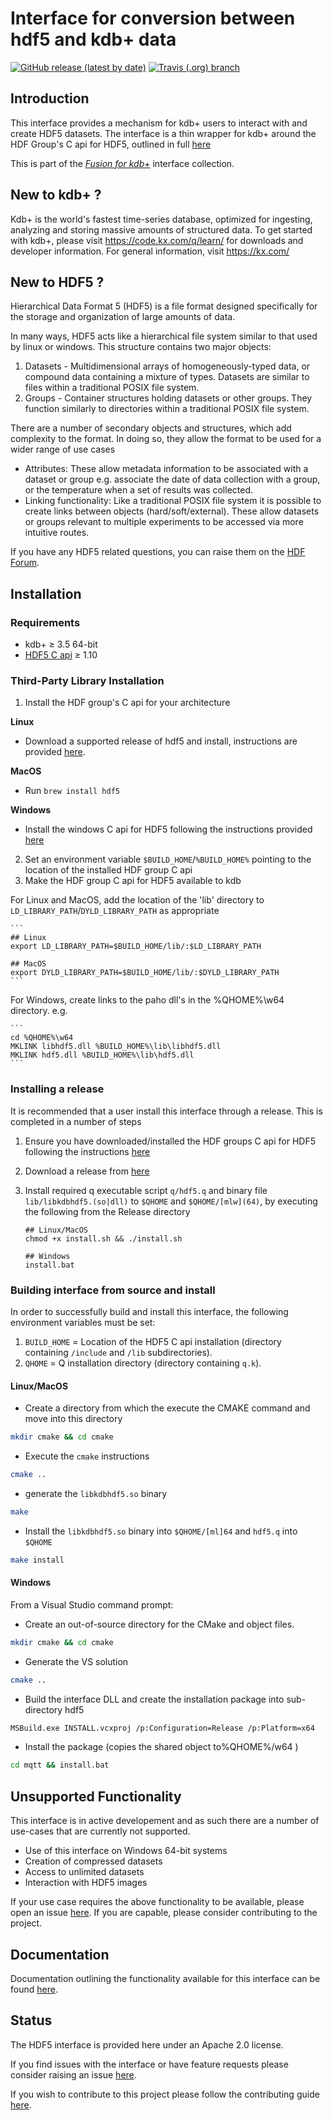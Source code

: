 # Interface for conversion between hdf5 and kdb+ data 

[![GitHub release (latest by date)](https://img.shields.io/github/v/release/kxsystems/hdf5?include_prereleases)](https://github.com/kxsystems/hdf5/releases) [![Travis (.org) branch](https://img.shields.io/travis/kxsystems/hdf5/master?label=travis%20build)](https://travis-ci.org/kxsystems/hdf5/branches)

## Introduction

This interface provides a mechanism for kdb+ users to interact with and create HDF5 datasets. The interface is a thin wrapper for kdb+ around the HDF Group's C api for HDF5, outlined in full [here](https://support.hdfgroup.org/HDF5/doc/RM/RM_H5Front.html)

This is part of the [_Fusion for kdb+_](http://code.kx.com/q/interfaces/fusion/) interface collection.

## New to kdb+ ?

Kdb+ is the world's fastest time-series database, optimized for ingesting, analyzing and storing massive amounts of structured data. To get started with kdb+, please visit https://code.kx.com/q/learn/ for downloads and developer information. For general information, visit https://kx.com/

## New to HDF5 ?

Hierarchical Data Format 5 (HDF5) is a file format designed specifically for the storage and organization of large amounts of data.

In many ways, HDF5 acts like a hierarchical file system similar to that used by linux or windows. This structure contains two major objects:

1. Datasets - Multidimensional arrays of homogeneously-typed data, or compound data containing a mixture of types. Datasets are similar to files within a traditional POSIX file system.
2. Groups - Container structures holding datasets or other groups. They function similarly to directories within a traditional POSIX file system.

There are a number of secondary objects and structures, which add complexity to the format. In doing so, they allow the format to be used for a wider range of use cases

* Attributes: These allow metadata information to be associated with a dataset or group e.g. associate the date of data collection with a group, or the temperature when a set of results was collected.
* Linking functionality: Like a traditional POSIX file system it is possible to create links between objects (hard/soft/external). These allow datasets or groups relevant to multiple experiments to be accessed via more intuitive routes.

If you have any HDF5 related questions, you can raise them on the [HDF Forum](https://forum.hdfgroup.org/).


## Installation

### Requirements

* kdb+ ≥ 3.5 64-bit
* [HDF5 C api](https://support.hdfgroup.org/HDF5/doc/H5.intro.html) ≥ 1.10

### Third-Party Library Installation

1. Install the HDF group's C api for your architecture

**Linux**
- Download a supported release of hdf5 and install, instructions are provided [here](https://support.hdfgroup.org/HDF5/HDF5-FAQ.html#10).

**MacOS**
- Run `brew install hdf5`

**Windows**
- Install the windows C api for HDF5 following the instructions provided [here](https://support.hdfgroup.org/HDF5/faq/windows.html)

2. Set an environment variable `$BUILD_HOME`/`%BUILD_HOME%` pointing to the location of the installed HDF group C api
3. Make the HDF group C api for HDF5 available to kdb

For Linux and MacOS, add the location of the 'lib' directory to `LD_LIBRARY_PATH`/`DYLD_LIBRARY_PATH` as appropriate

	```
	## Linux
	export LD_LIBRARY_PATH=$BUILD_HOME/lib/:$LD_LIBRARY_PATH
	
	## MacOS
	export DYLD_LIBRARY_PATH=$BUILD_HOME/lib/:$DYLD_LIBRARY_PATH
	```

For Windows, create links to the paho dll's in the %QHOME%\w64 directory. e.g.

	```
	cd %QHOME%\w64
	MKLINK libhdf5.dll %BUILD_HOME%\lib\libhdf5.dll
	MKLINK hdf5.dll %BUILD_HOME%\lib\hdf5.dll
	```

### Installing a release

It is recommended that a user install this interface through a release. This is completed in a number of steps

1. Ensure you have downloaded/installed the HDF groups C api for HDF5 following the instructions [here](https://github.com/KxSystems/hdf5#third-party-library-installation)
2. Download a release from [here](https://github.com/KxSystems/hdf5/releases)
4. Install required q executable script `q/hdf5.q` and binary file `lib/libkdbhdf5.(so|dll)` to `$QHOME` and `$QHOME/[mlw](64)`, by executing the following from the Release directory

	```
	## Linux/MacOS
	chmod +x install.sh && ./install.sh

	## Windows
	install.bat
	```


### Building interface from source and install

In order to successfully build and install this interface, the following environment variables must be set:

1. `BUILD_HOME` = Location of the HDF5 C api installation (directory containing `/include` and `/lib` subdirectories).
2. `QHOME` = Q installation directory (directory containing `q.k`).

#### Linux/MacOS

* Create a directory from which the execute the CMAKE command and move into this directory

```bash
mkdir cmake && cd cmake
```

* Execute the `cmake` instructions

```bash
cmake ..
```

* generate the `libkdbhdf5.so` binary

```bash
make
```

* Install the `libkdbhdf5.so` binary into `$QHOME/[ml]64` and `hdf5.q` into `$QHOME`

```bash
make install
```

#### Windows

From a Visual Studio command prompt:

* Create an out-of-source directory for the CMake and object files.

```bash
mkdir cmake && cd cmake
```

* Generate the VS solution

```bash
cmake ..
```

* Build the interface DLL and create the installation package into sub-directory hdf5

```bash
MSBuild.exe INSTALL.vcxproj /p:Configuration=Release /p:Platform=x64
```

* Install the package (copies the shared object to%QHOME%/w64 )

```bash
cd mqtt && install.bat
```

## Unsupported Functionality

This interface is in active developement and as such there are a number of use-cases that are currently not supported.

- Use of this interface on Windows 64-bit systems
- Creation of compressed datasets
- Access to unlimited datasets
- Interaction with HDF5 images

If your use case requires the above functionality to be available, please open an issue [here](https://github.com/KxSystems/hdf5/issues). If you are capable, please consider contributing to the project.

## Documentation

Documentation outlining the functionality available for this interface can be found [here](https://code.kx.com/q/interfaces/hdf5).

## Status

The HDF5 interface is provided here under an Apache 2.0 license.

If you find issues with the interface or have feature requests please consider raising an issue [here](https://github.com/KxSystems/hdf5/issues).

If you wish to contribute to this project please follow the contributing guide [here](https://github.com/KxSystems/hdf5/blob/master/CONTRIBUTING.md).
